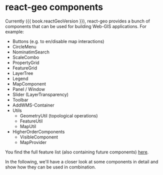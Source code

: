 # react-geo components

Currently ({{ book.reactGeoVersion }}), react-geo provides a bunch of components that can be used for building Web-GIS applications.
For example:

- Buttons (e.g. to en/disable map interactions)
- CircleMenu
- NominatimSearch
- ScaleCombo
- PropertyGrid
- FeatureGrid
- LayerTree
- Legend
- MapComponent
- Panel / Window
- Slider (LayerTransparency)
- Toolbar
- AddWMS-Container
- Utils
  - GeometryUtil (topological operations)
  - FeatureUtil
  - MapUtil
- HigherOrderComponents
  - VisibleComponent
  - MapProvider

You find the full feature list (also containing future components) [here](https://github.com/terrestris/react-geo/wiki/Feature-List).


In the following, we'll have a closer look at some components in detail and show how they can be used in combination.